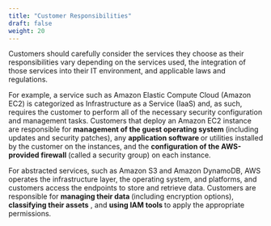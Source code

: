 ```yaml
---
title: "Customer Responsibilities"
draft: false
weight: 20
---
```

 

Customers should carefully consider the services they choose as their responsibilities vary depending on the services used, the integration of those services into their IT environment, and applicable laws and regulations. 

For example, a service such as Amazon Elastic Compute Cloud (Amazon EC2) is categorized as Infrastructure as a Service (IaaS) and, as such, requires the customer to perform all of the necessary security configuration and management tasks. Customers that deploy an Amazon EC2 instance are responsible for <b> management of the guest operating system </b>(including updates and security patches), any <b> application software </b> or utilities installed by the customer  on the instances, and the <b> configuration of the AWS-provided firewall </b> (called a security group) on each instance. 

For abstracted services, such as Amazon S3 and Amazon DynamoDB, AWS operates the infrastructure layer, the operating system, and platforms, and customers access the endpoints to store and retrieve data. Customers are responsible for <b> managing their data </b> (including encryption options), <b> classifying their assets</b> , and <b> using IAM tools </b> to apply the appropriate permissions.